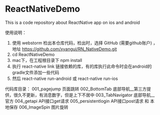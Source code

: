 # ReactNativeDemo
This is a code repository about ReactNative app on ios and android

使用说明：
1. 使用 webstorm 检出本仓库代码，检出时，选择 GitHub (需要github账户) ，地址 https://github.com/xyangui/RN_NativeDemo.git
2. cd ReactNativeDemo
3. mac下，在工程根目录下 npm install
4. 执行  react-native link  链接依赖的库，有的库执行此命令时会在android的gradle文件添加一些代码
5. 然后 react-native run-android 或 react-native run-ios

代码库目录：
001_pagejump      页面跳转
002_BottomTab     底部导航__第三方提供，很久不更新，有消息数字，但是上下不居中
003_TabNavigator  底部导航__官方
004_getapi        API接口get请求
005_persistentlogin  API接口post请求 和 本地保存
006_ImageSpin     图片旋转
